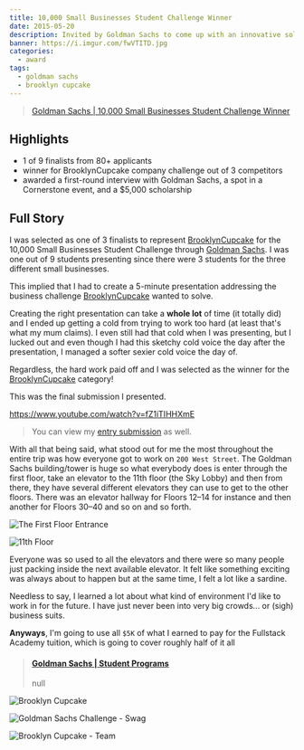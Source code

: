 ```yaml
---
title: 10,000 Small Businesses Student Challenge Winner
date: 2015-05-20
description: Invited by Goldman Sachs to come up with an innovative solution to one of three business challenges.
banner: https://i.imgur.com/fwVTITD.jpg
categories:
  - award
tags:
  - goldman sachs
  - brooklyn cupcake
---
```


> [Goldman Sachs | 10,000 Small Businesses Student Challenge Winner](http://www.goldmansachs.com/careers/students-and-graduates/our-programs/americas-programs/student-challenge.html)

## Highlights

- 1 of 9 finalists from 80+ applicants
- winner for BrooklynCupcake company challenge out of 3 competitors
- awarded a first-round interview with Goldman Sachs, a spot in a Cornerstone event, and a $5,000 scholarship

## Full Story

I was selected as one of 3 finalists to represent [BrooklynCupcake](https://brooklyncupcake.com 'BrooklynCupcake') for the 10,000 Small Businesses Student Challenge through [Goldman Sachs](https://www.goldmansachs.com/ 'Goldman Sachs'). I was one out of 9 students presenting since there were 3 students for the three different small businesses.

This implied that I had to create a 5-minute presentation addressing the business challenge [BrooklynCupcake](https://brooklyncupcake.com 'BrooklynCupcake') wanted to solve.

Creating the right presentation can take a **whole lot** of time (it totally did) and I ended up getting a cold from trying to work too hard (at least that's what my mum claims). I even still had that cold when I was presenting, but I lucked out and even though I had this sketchy cold voice the day after the presentation, I managed a softer sexier cold voice the day of.

Regardless, the hard work paid off and I was selected as the winner for the [BrooklynCupcake](https://brooklyncupcake.com 'BrooklynCupcake') category!

This was the final submission I presented.

https://www.youtube.com/watch?v=fZ1iTIHHXmE

> You can view my [entry submission](https://www.youtube.com/watch?v=4a6rEjB8KH8 'Entry Submission') as well.

With all that being said, what stood out for me the most throughout the entire trip was how everyone got to work on `200 West Street`. The Goldman Sachs building/tower is huge so what everybody does is enter through the first floor, take an elevator to the 11th floor (the Sky Lobby) and then from there, they have several different elevators they can use to get to the other floors. There was an elevator hallway for Floors 12–14 for instance and then another for Floors 30–40 and so on and so forth.

![The First Floor Entrance](https://farm6.static.flickr.com/5286/5319954555_189fc82df2_b.jpg)

![11th Floor](https://static.businessinsider.com/image/5012d4beecad043223000007-590/foursquare-user-hugh-c-snapped-a-shot-of-goldmans-sky-lobby-inside-its-200-west-offices.jpg)

Everyone was so used to all the elevators and there were so many people just packing inside the next available elevator. It felt like something exciting was always about to happen but at the same time, I felt a lot like a sardine.

Needless to say, I learned a lot about what kind of environment I'd like to work in for the future. I have just never been into very big crowds... or (sigh) business suits.

**Anyways**, I'm going to use all `$5K` of what I earned to pay for the Fullstack Academy tuition, which is going to cover roughly half of it all

<blockquote class="embedly-card"><h4><a href="http://www.goldmansachs.com/careers/students/programs/">Goldman Sachs | Student Programs</a></h4><p>null</p></blockquote>
<script async src="//cdn.embedly.com/widgets/platform.js" charset="UTF-8"></script>

![Brooklyn Cupcake](https://i1.wp.com/fvcproductions.files.wordpress.com/2015/11/img_0052.jpg)

![Goldman Sachs Challenge - Swag](https://i1.wp.com/fvcproductions.files.wordpress.com/2015/11/img_0054.jpg)

![Brooklyn Cupcake - Team](https://i.imgur.com/fwVTITD.jpg)
